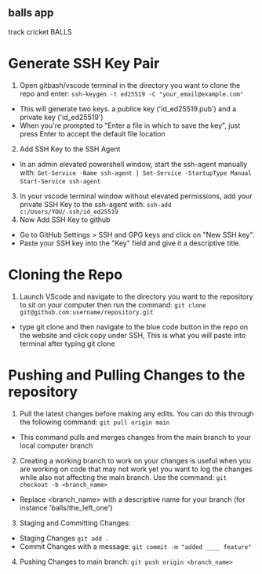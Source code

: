 ## balls app
track cricket BALLS

# Generate SSH Key Pair
1. Open gitbash/vscode terminal in the directory you want to clone the repo and enter:
`ssh-keygen -t ed25519 -C "your_email@example.com"`
  - This will generate two keys. a publice key ('id_ed25519.pub') and a private key ('id_ed25519')
  - When you're prompted to "Enter a file in which to save the key", just press Enter to accept the default file location
2. Add SSH Key to the SSH Agent
  - In an admin elevated powershell window, start the ssh-agent manually with:
`Get-Service -Name ssh-agent | Set-Service -StartupType Manual` 
`Start-Service ssh-agent`
3. In your vscode terminal window without elevated permissions, add your private SSH Key to the ssh-agent with:
`ssh-add c:/Users/YOU/.ssh/id_ed25519`
4. Now Add SSH Key to github
  - Go to GitHub Settings > SSH and GPG keys and click on "New SSH key".
  - Paste your SSH key into the "Key" field and give it a descriptive title.

# Cloning the Repo

1. Launch VScode and navigate to the directory you want to the repository to sit on your computer then run the command:
`git clone git@github.com:username/repository.git`
  - type git clone and then navigate to the blue code button in the repo on the website and click copy under SSH, This is what you will paste into terminal after typing git clone

# Pushing and Pulling Changes to the repository
1. Pull the latest changes before making any edits. You can do this through the following command:
`git pull origin main`
  - This command pulls and merges changes from the main branch to your local computer branch
2. Creating a working branch to work on your changes is useful when you are working on code that may not work yet you want to log the changes while also not affecting the main branch. Use the command:
`git checkout -b <branch_name>`
  - Replace <branch_name> with a descriptive name for your branch (for instance 'balls/the_left_one')
3. Staging and Committing Changes:
 - Staging Changes
`git add .`
 - Commit Changes with a message:
`git commit -m "added ____ feature"`
4. Pushing Changes to main branch:
`git push origin <branch_name>`

